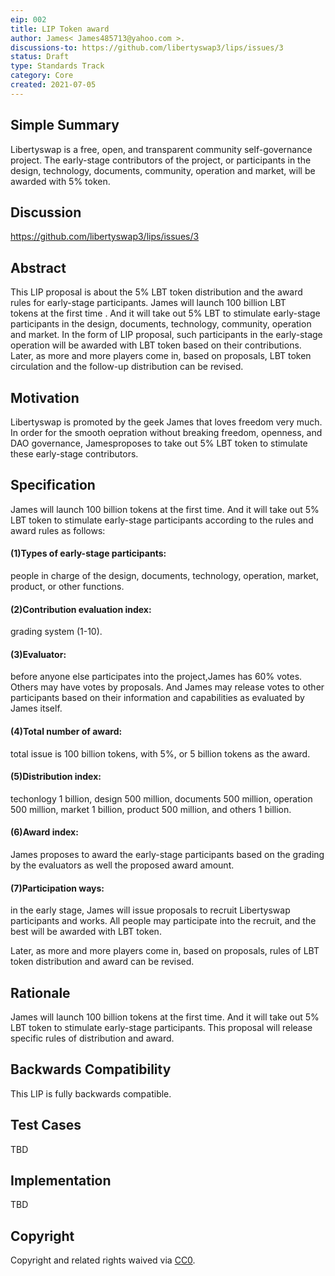 ```yaml
---
eip: 002
title: LIP Token award
author: James< James485713@yahoo.com >.
discussions-to: https://github.com/libertyswap3/lips/issues/3
status: Draft
type: Standards Track
category: Core
created: 2021-07-05
---
```


## Simple Summary

Libertyswap is a free, open, and transparent community self-governance project. The early-stage contributors of the project, or participants in the design, technology, documents, community, operation and market, will be awarded with 5% token. 


## Discussion

https://github.com/libertyswap3/lips/issues/3

## Abstract

This LIP proposal is about the 5% LBT token distribution and the award rules for early-stage participants. 
James will launch 100 billion LBT tokens at the first time . And it will take out 5% LBT to stimulate early-stage participants in the design, documents, technology, community, operation and market. In the form of LIP proposal, such participants in the early-stage operation will be awarded with LBT token based on their contributions. 
 
Later, as more and more players come in, based on proposals, LBT token circulation and the follow-up distribution can be revised. 


## Motivation

Libertyswap is promoted by the geek James that loves freedom very much. In order for the smooth oepration without breaking freedom, openness, and DAO governance, Jamesproposes to take out 5% LBT token to stimulate these early-stage contributors. 

## Specification

James will launch 100 billion tokens at the first time. And it will take out 5% LBT token to stimulate early-stage participants according to the rules and award rules as follows:
 

#### (1)Types of early-stage participants: 
people in charge of the design, documents, technology, operation, market, product, or other functions. 

#### (2)Contribution evaluation index: 
grading system (1-10). 
 
#### (3)Evaluator: 
before anyone else participates into the project,James has 60% votes. Others may have votes by proposals. And James may release votes to other participants based on their information and capabilities as evaluated by James itself.

#### (4)Total number of award: 
total issue is 100 billion tokens, with 5%, or 5 billion tokens as the award. 

#### (5)Distribution index:
techonlogy 1 billion, design 500 million, documents 500 million, operation 500 million, market 1 billion, product 500 million, and others 1 billion. 

#### (6)Award index:
James proposes to award the early-stage participants based on the grading by the evaluators as well the proposed award amount. 

#### (7)Participation ways: 
in the early stage, James will issue proposals to recruit Libertyswap participants and works. All people may participate into the recruit, and the best will be awarded with LBT token. 


Later, as more and more players come in, based on proposals, rules of LBT token distribution and award can be revised. 


## Rationale

James will launch 100 billion tokens at the first time. And it will take out 5% LBT token to stimulate early-stage participants. This proposal will release specific rules of distribution and award. 

## Backwards Compatibility

This LIP is fully backwards compatible.

## Test Cases

TBD

## Implementation

TBD

## Copyright
Copyright and related rights waived via
[CC0](https://creativecommons.org/publicdomain/zero/1.0/).
